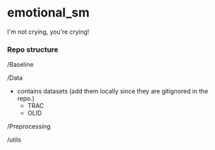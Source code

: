 # emotional_sm
I'm not crying, you're crying!



### Repo structure


/Baseline


/Data
- contains datasets (add them locally since they are gitignored in the repo.)
  - TRAC
  - OLID

/Preprocessing


/utils

